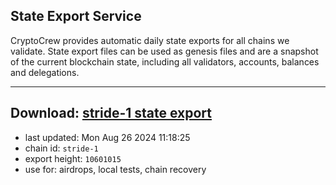## State Export Service
CryptoCrew provides automatic daily state exports for all chains we validate. State export files can be used as genesis files and are a snapshot of the current blockchain state, including all validators, accounts, balances and delegations.

---
**Download: [stride-1 state export](https://dl-eu2.ccvalidators.com/SERVICE/stride/stride-1_export_10601015.json)**
---

- last updated: Mon Aug 26 2024 11:18:25
- chain id: `stride-1`
- export height: `10601015`
- use for: airdrops, local tests, chain recovery
